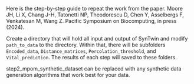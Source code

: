 Here is the step-by-step guide to repeat the work from the paper. Moore JH, Li X, Chang J-H, Tatonetti NP, Theodorescu D, Chen Y, Asselbergs F, Venkatesan M, Wang Z. Pacific Symposium on Biocomputing, in press (2024).

Create a directory that will hold all input and output of SynTwin and modify `path_to_data` to the directory. Within that, there will be subfolders `Encoded_data`, `Distance_matrices`, `Percolation_threshold`, and `Vital_prediction`. The results of each step will saved to these folders.

step2_mpom_synthetic_dataset can be replaced with any synthetic data generation algorithms that work best for your data. 


